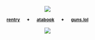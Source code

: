 
<p align="center">
  
<img src="https://files.catbox.moe/070xbg.webp">


<div align="center"> 

<div align="center"> 
 
<sup>[**rentry**](https://rentry.co/COWGlRL)⠀⠀✦⠀⠀[**atabook**](https://soulripper.atabook.org/)⠀⠀✦⠀⠀[**guns.lol**](https://guns.lol/soulripper)</sub></sup>

<div align="center"> 
  
![](https://komarev.com/ghpvc/?username=cursed-speech&color=00709c&label=★)
